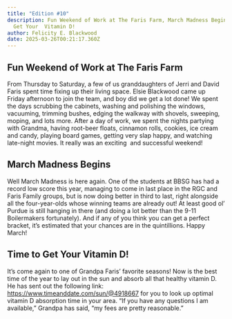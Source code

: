 ```yaml
---
title: "Edition #10"
description: Fun Weekend of Work at The Faris Farm, March Madness Begins,Time to
  Get Your  Vitamin D!
author: Felicity E. Blackwood
date: 2025-03-26T00:21:17.360Z
---
```

## Fun Weekend of Work at The Faris Farm

From Thursday to Saturday, a few of us granddaughters of Jerri and David Faris spent time fixing up their living space. Elsie Blackwood came up Friday afternoon to join the team, and boy did we get a lot done! We spent the days scrubbing the cabinets, washing and polishing the windows, vacuuming, trimming bushes, edging the walkway with shovels, sweeping, moping, and lots more. After a day of work, we spent the nights partying with Grandma, having root-beer floats, cinnamon rolls, cookies, ice cream and candy, playing board games, getting very slap happy, and watching late-night movies. It really was an exciting  and successful weekend! 

## March Madness Begins

Well March Madness is here again. One of the students at BBSG has had a record low score this year, managing to come in last place in the RGC and Faris Family groups, but is now doing better in third to last, right alongside all the four-year-olds whose winning teams are already out! At least good ol’ Purdue is still hanging in there (and doing a lot better than the 9-11 Boilermakers fortunately). And if any of you think you can get a perfect bracket, it’s estimated that your chances are in the quintillions. Happy March!

## Time to Get Your  Vitamin D!

It’s come again to one of Grandpa Faris’ favorite seasons! Now is the best time of the year to lay out in the sun and absorb all that healthy vitamin D. He has sent out the following link: <https://www.timeanddate.com/sun/@4918667> for you to look up optimal vitamin D absorption time in your area. “If you have any questions I am available,” Grandpa has said, “my fees are pretty reasonable.”